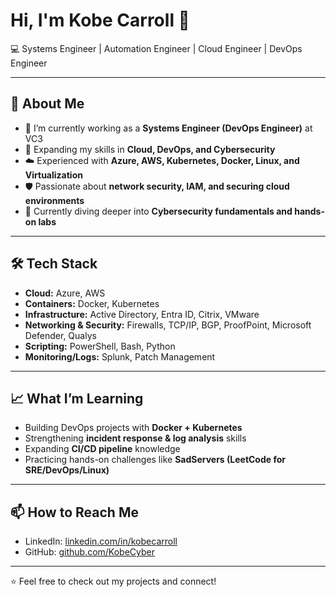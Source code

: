 # Hi, I'm Kobe Carroll 👋  
💻 Systems Engineer | Automation Engineer | Cloud Engineer | DevOps Engineer

---

## 🚀 About Me
- 🔭 I’m currently working as a **Systems Engineer (DevOps Engineer)** at VC3  
- 🌱 Expanding my skills in **Cloud, DevOps, and Cybersecurity**  
- ☁️ Experienced with **Azure, AWS, Kubernetes, Docker, Linux, and Virtualization**  
- 🛡️ Passionate about **network security, IAM, and securing cloud environments**  
- 🌱 Currently diving deeper into **Cybersecurity fundamentals and hands-on labs**  

---

## 🛠️ Tech Stack
- **Cloud:** Azure, AWS  
- **Containers:** Docker, Kubernetes  
- **Infrastructure:** Active Directory, Entra ID, Citrix, VMware  
- **Networking & Security:** Firewalls, TCP/IP, BGP, ProofPoint, Microsoft Defender, Qualys  
- **Scripting:** PowerShell, Bash, Python  
- **Monitoring/Logs:** Splunk, Patch Management  

---

## 📈 What I’m Learning
- Building DevOps projects with **Docker + Kubernetes**  
- Strengthening **incident response & log analysis** skills  
- Expanding **CI/CD pipeline** knowledge  
- Practicing hands-on challenges like **SadServers (LeetCode for SRE/DevOps/Linux)**  

---

## 📫 How to Reach Me
- LinkedIn: [linkedin.com/in/kobecarroll](https://linkedin.com/in/kobecarroll)  
- GitHub: [github.com/KobeCyber](https://github.com/KobeCyber)  

---

⭐️ Feel free to check out my projects and connect!
